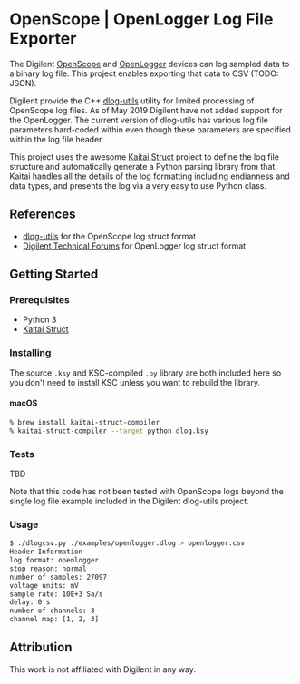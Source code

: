 # OpenScope | OpenLogger Log File Exporter

The Digilent [OpenScope](https://reference.digilentinc.com/reference/instrumentation/openscope-mz/start) and [OpenLogger](https://reference.digilentinc.com/reference/instrumentation/openlogger/start) devices can log sampled data to a binary log file. This project enables exporting that data to CSV (TODO: JSON).

Digilent provide the C++ [dlog-utils](https://github.com/Digilent/dlog-utils) utility for limited processing of OpenScope log files. As of May 2019 Digilent have not added support for the OpenLogger. The current version of dlog-utils has various log file parameters hard-coded within even though these parameters are specified within the log file header.

This project uses the awesome [Kaitai Struct](https://kaitai.io) project to define the log file structure and automatically generate a Python parsing library from that. Kaitai handles all the details of the log formatting including endianness and data types, and presents the log via a very easy to use Python class.

## References

* [dlog-utils](https://github.com/Digilent/dlog-utils) for the OpenScope log struct format
* [Digilent Technical Forums](https://forum.digilentinc.com/topic/17904-read-out-log-file-from-openlogger) for OpenLogger log struct format

## Getting Started

### Prerequisites

* Python 3
* [Kaitai Struct](https://kaitai.io)

### Installing

The source `.ksy` and KSC-compiled `.py` library are both included here so you don't need to install KSC unless you want to rebuild the library.

#### macOS

```bash
% brew install kaitai-struct-compiler
% kaitai-struct-compiler --target python dlog.ksy
```

### Tests

TBD

Note that this code has not been tested with OpenScope logs beyond the single log file example included in the Digilent dlog-utils project.

### Usage

```sh
$ ./dlogcsv.py ./examples/openlogger.dlog > openlogger.csv
Header Information
log format: openlogger
stop reason: normal
number of samples: 27097
voltage units: mV
sample rate: 10E+3 Sa/s
delay: 0 s
number of channels: 3
channel map: [1, 2, 3]
```

## Attribution

This work is not affiliated with Digilent in any way.
